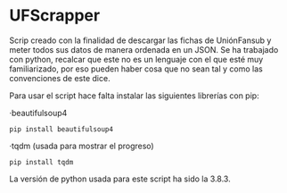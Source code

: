 # UFScrapper

Scrip creado con la finalidad de descargar las fichas de UniónFansub y meter todos sus datos de manera ordenada en un JSON. Se ha trabajado con python, recalcar que este no es un lenguaje con el que esté muy familiarizado, por eso pueden haber cosa que no sean tal y como las convenciones de este dice.

Para usar el script hace falta instalar las siguientes librerías con pip:

·beautifulsoup4
```
pip install beautifulsoup4
```
·tqdm (usada para mostrar el progreso)
```
pip install tqdm
```

La versión de python usada para este script ha sido la 3.8.3.
